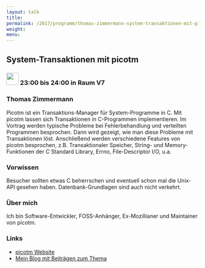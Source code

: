 ```yaml
---
layout: talk
title:
permalink: /2017/programm/thomas-zimmermann-system-transaktionen-mit-picotm/
weight:
menu:
---
```

## System-Transaktionen mit picotm

### <img height = "32" src="../../../images/talk.svg"> 23:00 bis 24:00 in Raum V7

### Thomas Zimmermann

Picotm ist ein Transaktions-Manager für System-Programme in C. Mit picotm lassen sich Transaktionen in C-Programmen implementieren. Im Vortrag werden typische Probleme bei Fehlerbehandlung und verteilten Programmen besprochen. Dann wird gezeigt, wie man diese Probleme mit Transaktionen löst. Anschließend werden verschiedene Features von picotm besprochen, z.B. Transaktionaler Speicher, String- und Memory-Funktionen der C Standard Library, Errno, File-Descriptor I/O, u.a.

### Vorwissen

Besucher sollten etwas C beherrschen und eventuell schon mal die Unix-API gesehen haben. Datenbank-Grundlagen sind auch nicht verkehrt.

### Über mich

Ich bin Software-Entwickler, FOSS-Anhänger, Ex-Mozillianer und Maintainer von picotm.

### Links

- <a href="http://picotm.org/" target="_blank">picotm Website</a>
- <a href="http://transactionblog.org/" target="_blank">Mein Blog mit Beiträgen zum Thema </a>